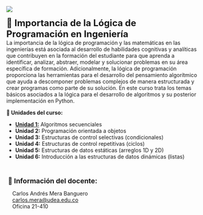 <p><img src="https://raw.githubusercontent.com/carlosmera20/Logica_y_Representacion_I/main/content/local/imgs/encabezado.png"></p>
<p>
    <span style="font-size: x-large;"> <strong> 📌 Importancia de la Lógica de Programación en Ingeniería</strong><br></span>
    La importancia de la lógica de programación y
    las matemáticas en las ingenierías está asociada al desarrollo de habilidades
    cognitivas y analíticas que contribuyen en la formación del estudiante para que
    aprenda a identificar, analizar, abstraer, modelar y solucionar problemas
    en su área específica de formación. Adicionalmente, la lógica de programación
    proporciona las herramientas para el desarrollo del pensamiento algorítmico que
    ayuda a descomponer problemas complejos de manera estructurada y crear programas
    como parte de su solución. En este curso trata los temas básicos asociados a la lógica para el desarrollo de algoritmos
    y su posterior implementación en Python.
</p>
<p>
    <strong>📓 Unidades del curso:</strong>
</p>
<ul>
    <li><strong><a href="\Unidad_1\">Unidad 1:</a></strong> Algoritmos secuenciales</li>
    <li><strong>Unidad 2:</strong> Programación orientada a objetos<br></li>
    <li><strong>Unidad 3:</strong> Estructuras de control selectivas (condicionales)</li>
    <li><strong>Unidad 4:</strong> Estructuras de control repetitivas (ciclos)</li>
    <li><strong>Unidad 5:</strong> Estructuras de datos estáticas (arreglos 1D y 2D)</li>
    <li><strong>Unidad 6:</strong> Introducción a las estructuras de datos dinámicas (listas)</li>
</ul>
<br>
<p dir="ltr" style="text-align: left;"><span  style="font-size: large;"><strong>&nbsp;👋 Información del docente:</strong></span> <br></p>
<p dir="ltr" style="text-align: left;">
    &nbsp;&nbsp;&nbsp; Carlos Andrés Mera Banguero<br>
    &nbsp;&nbsp;&nbsp; <a href="mailto:carlos.mera@udea.edu.co" target="_blank">carlos.mera@udea.edu.co</a><wbr> <br>
    &nbsp;&nbsp;&nbsp; Oficina 21-410
</p>
